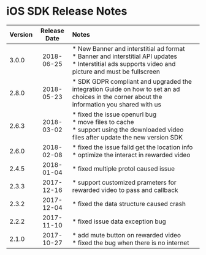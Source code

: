 # iOS SDK Release Notes

| Version | Release Date | Notes                                    |
| ------- | :----------: | :--------------------------------------- |
| 3.0.0   |  2018-06-25  | * New Banner and interstitial ad format </br>* Banner and interstitial API updates </br> * Interstitial ads supports video and picture and must be fullscreen |
| 2.8.0   |  2018-05-23  | * SDK GDPR compliant and upgraded the integration Guide on how to set an ad choices in the corner about the information you shared with us|
| 2.6.3   |  2018-03-02  | * fixed the issue openurl bug <br>* move files to cache <br>  * support using the downloaded video files after update the new version SDK |
| 2.6.0   |  2018-02-08  | * fixed the issue faild get the location info <br> * optimize the interact in rewarded video |
| 2.4.5   |  2018-01-04  | *  fixed multiple protol caused issue    |
| 2.3.3   |  2017-12-16  | * support customized prameters for rewarded video to pass and callback |
| 2.3.2   |  2017-12-04  | * fixed the data structure caused crash  |
| 2.2.2   |  2017-11-10  | * fixed issue data exception bug         |
| 2.1.0   |  2017-10-27  | * add mute button on rewarded video<br> * fixed the bug when there is no internet |


